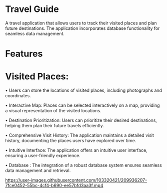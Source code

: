 # Travel Guide

A travel application that allows users to track their visited places and plan future destinations. The application incorporates database functionality for seamless data management.

# Features

 # Visited Places:
 • Users can store the locations of visited places, including photographs and coordinates.

• Interactive Map: Places can be selected interactively on a map, providing a visual representation of the visited locations.

• Destination Prioritization: Users can prioritize their desired destinations, helping them plan their future travels efficiently.

• Comprehensive Visit History: The application maintains a detailed visit history, documenting the places users have explored over time.

• Intuitive Interface: The application offers an intuitive user interface, ensuring a user-friendly experience.

• Database : The integration of a robust database system ensures seamless data management and retrieval.

https://user-images.githubusercontent.com/103320421/209936207-7fce0452-55bc-4cf4-b690-ee57bfd3aa3f.mp4

